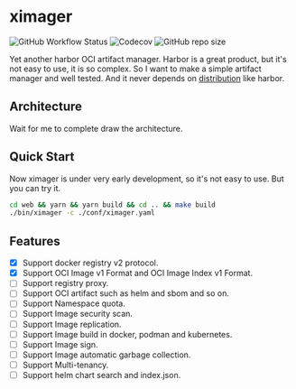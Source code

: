 # ximager

![GitHub Workflow Status](https://img.shields.io/github/actions/workflow/status/ximager/ximager/test.yml?style=for-the-badge) ![Codecov](https://img.shields.io/codecov/c/github/ximager/ximager?style=for-the-badge) ![GitHub repo size](https://img.shields.io/github/repo-size/ximager/ximager?style=for-the-badge)

Yet another harbor OCI artifact manager. Harbor is a great product, but it's not easy to use, it is so complex. So I want to make a simple artifact manager and well tested. And it never depends on [distribution](https://github.com/distribution/distribution) like harbor.

## Architecture

Wait for me to complete draw the architecture.

## Quick Start

Now ximager is under very early development, so it's not easy to use. But you can try it.

``` bash
cd web && yarn && yarn build && cd .. && make build
./bin/ximager -c ./conf/ximager.yaml
```

## Features

- [x] Support docker registry v2 protocol.
- [x] Support OCI Image v1 Format and OCI Image Index v1 Format.
- [ ] Support registry proxy.
- [ ] Support OCI artifact such as helm and sbom and so on.
- [ ] Support Namespace quota.
- [ ] Support Image security scan.
- [ ] Support Image replication.
- [ ] Support Image build in docker, podman and kubernetes.
- [ ] Support Image sign.
- [ ] Support Image automatic garbage collection.
- [ ] Support Multi-tenancy.
- [ ] Support helm chart search and index.json.
